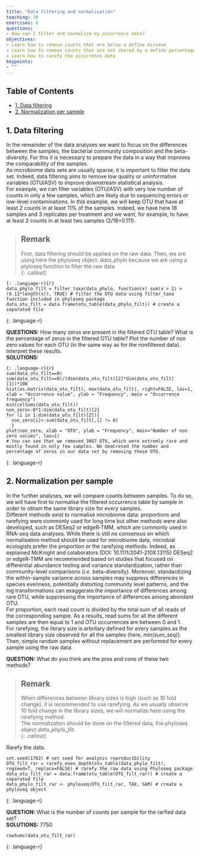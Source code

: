 ```yaml
---
title: "Data filtering and normalisation"
teaching: 30
exercises: 0
questions:
- How can I filter and normalize my occurrence data?  
objectives:
- Learn how to remove counts that are below a define minimum  
- Learn how to remove counts that are not shared by a define percentage of the samples  
- Learn how to rarefy the occurrence data  
keypoints:
- ""
---
```

  
## Table of Contents  
- [1. Data filtering  ](#1-data-filtering)
- [2. Normalization per sample  ](#2-normalization-per-sample)
  
  
## 1. Data filtering  
  
In the remainder of the data analyses we want to focus on the differences between the samples, the bacterial community composition and the beta-diversity. For this it is necessary to prepare the data in a way that improves the comparability of the samples.  
As microbiome data sets are usually sparse, it is important to filter the data set. Indeed, data filtering aims to remove low quality or uninformative variables (OTU/ASV) to improve downstream statistical analysis.  
For example, we can filter variables (OTU/ASV) with very low number of counts in only a few samples, which are likely due to sequencing errors or low-level contaminations. In this example, we will keep OTU that have at least 2 counts in at least 11% of the samples. Indeed, we have here 18 samples and 3 replicates per treatment and we want, for example, to have at least 2 counts in at least two samples (2/18=0.111).  
  
> ## Remark
>  First, data filtering should be applied on the raw data. Then, we are using here the phyloseq object: *data_phylo* because we are using a plyloseq function to filter 
the raw data.  
{: .callout}
  
~~~
{: .language-r}{r}
data_phylo_filt = filter_taxa(data_phylo, function(x) sum(x > 2) > (0.11*length(x)), TRUE) # filter the OTU data using filter_taxa function included in phyloseq package
data_otu_filt = data.frame(otu_table(data_phylo_filt)) # create a separated file
~~~
{: .language-r}   
  
**QUESTIONS:** How many zeros are present in the filtered OTU table? What is the percentage of zeros in the filtered OTU table? Plot the number of non zero values for each OTU (in the same way as for the nonfiltered data). Interpret these results.  
**SOLUTIONS:**  
~~~
{: .language-r}{r}
sum(data_otu_filt==0)
sum(data_otu_filt==0)/(dim(data_otu_filt)[2]*dim(data_otu_filt)[1])*100
hist(as.matrix(data_otu_filt), max(data_otu_filt), right=FALSE, las=1, xlab = "Occurrence value", ylab = "Frequency", main = "Occurrence frequency")
min(colSums(data_otu_filt))
non_zero<-0*1:dim(data_otu_filt)[2]
for (i in 1:dim(data_otu_filt)[2]){
  non_zero[i]<-sum(data_otu_filt[,i] != 0)
  }
plot(non_zero, xlab = "OTU", ylab = "Frequency", main="Number of non zero values", las=1)
# You can see that we removed 3867 OTU, which were extremly rare and mostly found in only few samples. We deacresed the number and percentage of zeros in our data set by removing these OTU.
~~~
{: .language-r}
  
  
## 2. Normalization per sample  
  
In the further analyses, we will compare counts between samples. To do so, we will have first to normalise the filtered occurrence table by sample in order to obtain the same library size for every samples.  
Different methods exist to normalise microbiome data: proportions and rarefying were commonly used for long time but other methods were also developed, such as DESeq2 or edgeR‐TMM, which are commonly used in RNA-seq data analyses. While there is still no consensus on which normalisation method should be used for microbiome data, microbial ecologists prefer the proportion or the rarefying methods. Indeed, as explained McKnight and colaborators (DOI: 10.1111/2041-210X.13115) DESeq2 or edgeR‐TMM are recommended based on studies that focused on differential abundance testing and variance standardization, rather than community-level comparisons (*i.e.* beta-diversity). Moreover, standardizing the within-sample variance across samples may suppress differences in species evenness, potentially distorting community level patterns, and the log transformations can exaggerate the importance of differences among rare OTU, while suppressing the importance of differences among abondant OTU.  
For proportion, each read count is divided by the total sum of all reads of the corresponding sample. As a results, read sums for all the different samples are then equal to 1 and OTU occurrences are between 0 and 1.  
For rarefying, the library size is arbritary defined for every samples as the smallest library size observed for all the samples (here, *min(sum_seq)*). Then, simple random samples without replacement are performed for every sample using the raw data.  
  
**QUESTION:** What do you think are the pros and cons of these two methods?  
  
> ## Remark 
> When differences between library sizes is high (such as 10 fold change), it is recommended to use rarefying. As we usually observe 10 fold change in the library sizes, we will normalize here using the rarefying method.    
> The normalization should be done on the filtered data, the phyloseq object *data_phylo_filt*.  
 {: .callout}
  
Rarefy the data. 
~~~
set.seed(1782) # set seed for analysis reproducibility
OTU_filt_rar = rarefy_even_depth(otu_table(data_phylo_filt), rngseed=T, replace=FALSE) # rarefy the raw data using Phyloseq package
data_otu_filt_rar = data.frame(otu_table(OTU_filt_rar)) # create a separated file
data_phylo_filt_rar <- phyloseq(OTU_filt_rar, TAX, SAM) # create a phyloseq object
~~~
{: .language-r}
  
**QUESTION:** What is the number of counts per sample for the rarfied data set?  
**SOLUTIONS:** 7750

~~~
rowSums(data_otu_filt_rar)
~~~
{: .language-r}  
